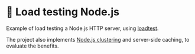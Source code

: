 # 🧪 Load testing Node.js

Example of load testing a Node.js HTTP server, using [loadtest](https://github.com/alexfernandez/loadtest).

The project also implements [Node.js clustering](https://pm2.keymetrics.io/) and server-side caching, to evaluate the benefits.
